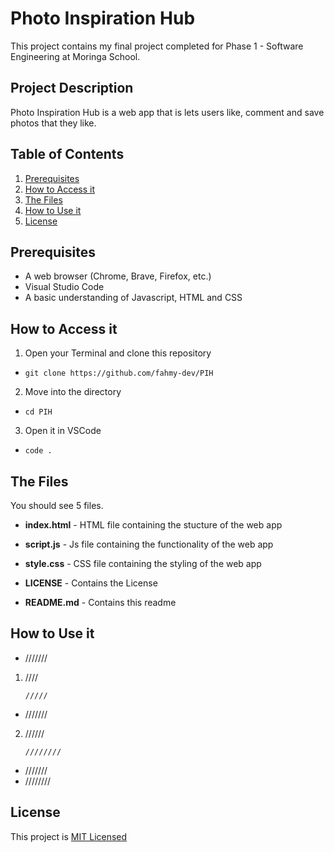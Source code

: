 # Photo Inspiration Hub
This project contains my final project completed for Phase 1 - Software Engineering at Moringa School.

## Project Description
Photo Inspiration Hub is a web app that is lets users like, comment and save photos that they like.

## Table of Contents
1. [Prerequisites](#prerequisites)
2. [How to Access it](#how-to-access-it)
3. [The Files](#the-files)
4. [How to Use it](#how-to-use-it)
5. [License](#license)

## Prerequisites
- A web browser (Chrome, Brave, Firefox, etc.)
- Visual Studio Code
- A basic understanding of Javascript, HTML and CSS

## How to Access it
1. Open your Terminal and clone this repository
- `git clone https://github.com/fahmy-dev/PIH`

2. Move into the directory
- `cd PIH`

3. Open it in VSCode
- `code .`

## The Files
You should see 5 files. 

- **index.html** - HTML file containing the stucture of the web app  

- **script.js** - Js file containing the functionality of the web app

- **style.css** - CSS file containing the styling of the web app 

- **LICENSE** - Contains the License

- **README.md** - Contains this readme

## How to Use it
- ///////

1. ////

     `/////`

- ///////

2. //////

     `////////`

- ///////
- ////////

## License
This project is [MIT Licensed](LICENSE)